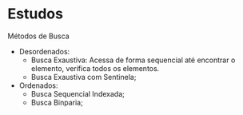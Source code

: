 # Estudos

Métodos de Busca
  - Desordenados:
    - Busca Exaustiva: Acessa de forma sequencial até encontrar o elemento, verifica todos os elementos.
    - Busca Exaustiva com Sentinela;
  - Ordenados:
    - Busca Sequencial Indexada;
    - Busca Binparia;
